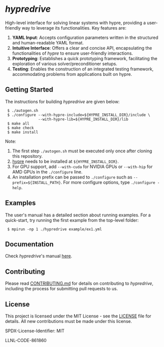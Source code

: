# *hypredrive*

High-level interface for solving linear systems with hypre, providing a user-friendly way to leverage its functionalities. Key features are:

1. **YAML Input**: Accepts configuration parameters written in the structured and human-readable YAML format.
2. **Intuitive Interface**: Offers a clear and concise API, encapsulating the functionalities of *hypre* to ensure user-friendly interactions.
3. **Prototyping**: Establishes a quick prototyping framework, facilitating the exploration of various solver/preconditioner setups.
4. **Testing**: Enables the construction of an integrated testing framework, accommodating problems from applications built on hypre.

## Getting Started

The instructions for building *hypredrive* are given below:

```
 $ ./autogen.sh
 $ ./configure --with-hypre-include=${HYPRE_INSTALL_DIR}/include \
               --with-hypre-lib=${HYPRE_INSTALL_DIR}/lib
 $ make all
 $ make check
 $ make install
```

Note:
1. The first step `./autogen.sh` must be executed only once after cloning this repository.
2. [hypre](https://github.com/hypre-space/hypre) needs to be installed at
   `${HYPRE_INSTALL_DIR}`.
3. For GPU support, add `--with-cuda` for NVIDIA GPUs or `--with-hip` for AMD GPUs in the
   `./configure` line.
4. An installation prefix can be passed to `./configure` such as `--prefix=${INSTALL_PATH}`.
   For more configure options, type `./configure -help`.

## Examples

The user's manual has a detailed section about running examples. For a quick-start, try
running the first example from the top-level folder:

```
 $ mpirun -np 1 ./hypredrive example/ex1.yml
```

## Documentation

Check *hypredrive*'s manual [here](https://hypredrive.readthedocs.io/en/latest/).

## Contributing

Please read [CONTRIBUTING.md](CONTRIBUTING) for details on contributing to *hypredrive*,
including the process for submitting pull requests to us.

## License

This project is licensed under the MIT License - see the [LICENSE](LICENSE) file for
details. All new contributions must be made under this license.

SPDX-License-Identifier: MIT

LLNL-CODE-861860
